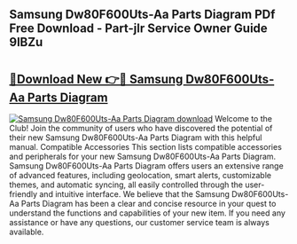## Samsung Dw80F600Uts-Aa Parts Diagram PDf Free Download - Part-jlr Service Owner Guide 9lBZu

# <h2><a href="http://dfhmr9.blite.top/?on=Samsung+Dw80F600Uts-Aa+Parts+Diagram">🔗Download New 👉🔴 Samsung Dw80F600Uts-Aa Parts Diagram</a></h2>

[![Samsung Dw80F600Uts-Aa Parts Diagram download](https://i.imgur.com/lujVjoI.png)](http://dfhmr9.blite.top/?on=Samsung+Dw80F600Uts-Aa+Parts+Diagram)
Welcome to the Club! Join the community of users who have discovered the potential of their new Samsung Dw80F600Uts-Aa Parts Diagram with this helpful manual. Compatible Accessories This section lists compatible accessories and peripherals for your new Samsung Dw80F600Uts-Aa Parts Diagram. Samsung Dw80F600Uts-Aa Parts Diagram offers users an extensive range of advanced features, including geolocation, smart alerts, customizable themes, and automatic syncing, all easily controlled through the user-friendly and intuitive interface. We believe that the Samsung Dw80F600Uts-Aa Parts Diagram has been a clear and concise resource in your quest to understand the functions and capabilities of your new item. If you need any assistance or have any questions, our customer service team is always available.
